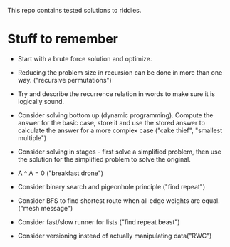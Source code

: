 This repo contains tested solutions to riddles.

# Stuff to remember
- Start with a brute force solution and optimize.

- Reducing the problem size in recursion can be done in more than one way. ("recursive permutations")

- Try and describe the recurrence relation in words to make sure it is logically sound.

- Consider solving bottom up (dynamic programming). Compute the answer for the basic case, store it and use the stored
answer to calculate the answer for a more complex case ("cake thief", "smallest multiple")

- Consider solving in stages - first solve a simplified problem, then use the solution for the simplified problem to
solve the original.

- A ^ A = 0 ("breakfast drone")

- Consider binary search and pigeonhole principle ("find repeat")

- Consider BFS to find shortest route when all edge weights are equal. ("mesh message")

- Consider fast/slow runner for lists ("find repeat beast")

- Consider versioning instead of actually manipulating data("RWC")